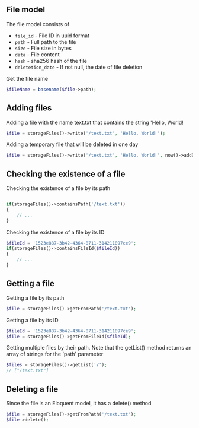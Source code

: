## File model

The file model consists of
* `file_id` - File ID in uuid format
* `path` - Full path to the file
* `size` - File size in bytes
* `data` - File content
* `hash` - sha256 hash of the file
* `deletetion_date` - If not null, the date of file deletion

Get the file name
```php
$fileName = basename($file->path);
```

## Adding files

Adding a file with the name text.txt that contains the string 'Hello, World!

```php
$file = storageFiles()->write('/text.txt', 'Hello, World!');
```

Adding a temporary file that will be deleted in one day
```php
$file = storageFiles()->write('/text.txt', 'Hello, World!', now()->addDay());
```

## Checking the existence of a file

Checking the existence of a file by its path
```php

if(storageFiles()->containsPath('/text.txt'))
{
    // ...
}

```

Checking the existence of a file by its ID
```php
$fileId = '1523e887-3b42-4364-8711-314211897ce9';
if(storageFiles()->containsFileId($fileId))
{
    // ...
}
```

## Getting a file

Getting a file by its path
```php
$file = storageFiles()->getFromPath('/text.txt');
```

Getting a file by its ID
```php
$fileId = '1523e887-3b42-4364-8711-314211897ce9';
$file = storageFiles()->getFromFileId($fileId);
```

Getting multiple files by their path. Note that the getList() method returns an array of strings for the 'path' parameter
```php
$files = storageFiles()->getList('/');
// ["/text.txt"]
```


## Deleting a file
Since the file is an Eloquent model, it has a delete() method
```php
$file = storageFiles()->getFromPath('/text.txt');
$file->delete();
```


